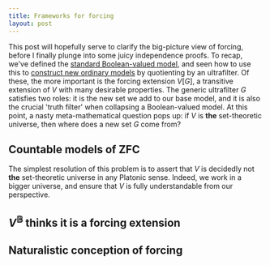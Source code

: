 ```yaml
---
title: Frameworks for forcing
layout: post
---
```


<script type="text/x-mathjax-config"> MathJax.Hub.Config({ tex2jax: { inlineMath: [['$','$'], ['\\(','\\)']], processEscapes: true } }); </script> <script src="https://cdnjs.cloudflare.com/ajax/libs/mathjax/2.7.0/MathJax.js?config=TeX-AMS-MML_HTMLorMML" type="text/javascript"></script>

This post will hopefully serve to clarify the big-picture view of forcing, before I finally plunge into some juicy independence proofs. To recap, we've defined the [standard Boolean-valued model](https://hilbert-spaess.github.io/2020/05/16/Boolean-valued-semantics.html), and seen how to use this to [construct new ordinary models](https://hilbert-spaess.github.io/2020/05/23/building-actual-models.html) by quotienting by an ultrafilter. Of these, the more important is the forcing extension $V[G]$, a transitive extension of $V$ with many desirable properties. The generic ultrafilter $G$ satisfies two roles: it is the new set we add to our base model, and it is also the crucial 'truth filter' when collapsing a Boolean-valued model. At this point, a nasty meta-mathematical question pops up: if $V$ is **the** set-theoretic universe, then where does a new set $G$ come from?

## Countable models of ZFC

The simplest resolution of this problem is to assert that $V$ is decidedly not **the** set-theoretic universe in any Platonic sense. Indeed, we work in a bigger universe, and ensure that $V$ is fully understandable from our perspective.

## $V^{\mathbb{B}}$ thinks it is a forcing extension

## Naturalistic conception of forcing

